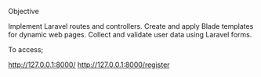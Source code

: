 Objective

 Implement Laravel routes and controllers.
 Create and apply Blade templates for dynamic web pages.
 Collect and validate user data using Laravel forms.

 To access;

 http://127.0.0.1:8000/
 http://127.0.0.1:8000/register
